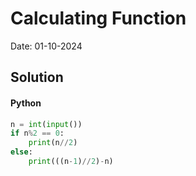 
# Calculating Function

Date: 01-10-2024

## Solution
#### Python
```python
n = int(input())
if n%2 == 0:
    print(n//2)
else:
    print(((n-1)//2)-n)
```
        